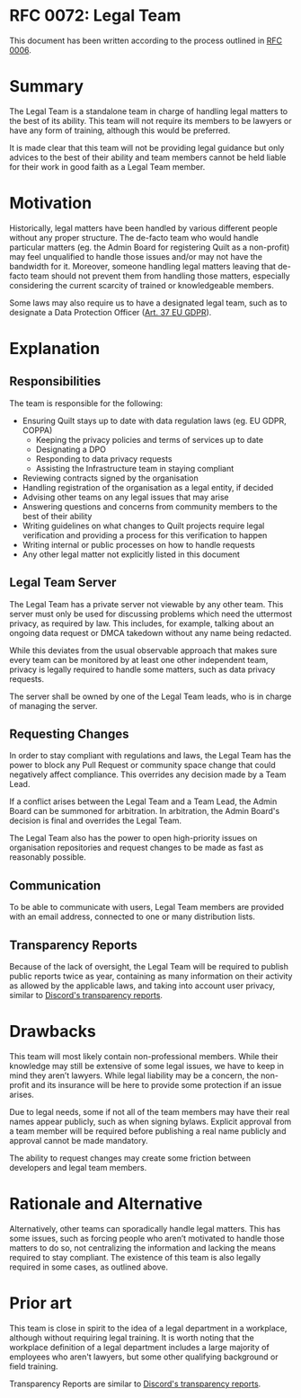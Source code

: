 # RFC 0072: Legal Team

This document has been written according to the process outlined in [RFC 0006](https://github.com/QuiltMC/rfcs/blob/main/structure/0006-governance.md#teams).

# Summary

The Legal Team is a standalone team in charge of handling legal matters to the best of its ability. This team will not require its members to be lawyers 
or have any form of training, although this would be preferred. 

It is made clear that this team will not be providing legal guidance but only advices to the best of their ability and team members cannot be held
liable for their work in good faith as a Legal Team member.

# Motivation

Historically, legal matters have been handled by various different people without any proper structure. The de-facto team who would handle particular 
matters (eg. the Admin Board for registering Quilt as a non-profit) may feel unqualified to handle those issues and/or may not have the bandwidth for it. 
Moreover, someone handling legal matters leaving that de-facto team should not prevent them from handling those matters, especially 
considering the current scarcity of trained or knowledgeable members.

Some laws may also require us to have a designated legal team, such as to designate a Data Protection Officer 
([Art. 37 EU GDPR](https://gdpr-info.eu/art-37-gdpr/)).

# Explanation

## Responsibilities

The team is responsible for the following:

- Ensuring Quilt stays up to date with data regulation laws (eg. EU GDPR, COPPA)
    - Keeping the privacy policies and terms of services up to date
    - Designating a DPO
    - Responding to data privacy requests
    - Assisting the Infrastructure team in staying compliant
- Reviewing contracts signed by the organisation
- Handling registration of the organisation as a legal entity, if decided
- Advising other teams on any legal issues that may arise
- Answering questions and concerns from community members to the best of their ability
- Writing guidelines on what changes to Quilt projects require legal verification and providing a process for this verification to happen
- Writing internal or public processes on how to handle requests
- Any other legal matter not explicitly listed in this document

## Legal Team Server

The Legal Team has a private server not viewable by any other team. This server must only be used for discussing problems 
which need the uttermost privacy, as required by law. This includes, for example, talking about an ongoing data request or DMCA takedown
without any name being redacted.

While this deviates from the usual observable approach that makes sure every team can be monitored by at least one other independent team, 
privacy is legally required to handle some matters, such as data privacy requests.

The server shall be owned by one of the Legal Team leads, who is in charge of managing the server. 

## Requesting Changes

In order to stay compliant with regulations and laws, the Legal Team has the power to block any Pull Request or community space change that
could negatively affect compliance. This overrides any decision made by a Team Lead.

If a conflict arises between the Legal Team and a Team Lead, the Admin Board can be summoned for arbitration. In arbitration, the 
Admin Board's decision is final and overrides the Legal Team.

The Legal Team also has the power to open high-priority issues on organisation repositories and request changes to be 
made as fast as reasonably possible.

## Communication

To be able to communicate with users, Legal Team members are provided with an email address, connected to one or many distribution lists.

## Transparency Reports

Because of the lack of oversight, the Legal Team will be required to publish public reports twice as year, containing as many information on
their activity as allowed by the applicable laws, and taking into account user privacy, similar to [Discord's transparency reports](https://discord.com/tags/transparency-reports).

# Drawbacks

This team will most likely contain non-professional members. While their knowledge may still be extensive of some legal issues, we have to keep in 
mind they aren’t lawyers.
While legal liability may be a concern, the non-profit and its insurance will be here to provide some protection if an issue arises.

Due to legal needs, some if not all of the team members may have their real names appear publicly, such as when signing bylaws. 
Explicit approval from a team member will be required before publishing a real name publicly and approval cannot be made mandatory.

The ability to request changes may create some friction between developers and legal team members.

# Rationale and Alternative

Alternatively, other teams can sporadically handle legal matters. This has some issues, such as forcing people who aren’t motivated to handle those 
matters to do so, not centralizing the information and lacking the means required to stay compliant. The existence of this team is also legally required
in some cases, as outlined above. 

# Prior art

This team is close in spirit to the idea of a legal department in a workplace, although without requiring legal training. It is worth noting that 
the workplace definition of a legal department includes a large majority of employees who aren't lawyers, but some other qualifying background
or field training.

Transparency Reports are similar to [Discord's transparency reports](https://discord.com/tags/transparency-reports).
